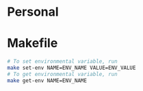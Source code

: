 # Personal

# Makefile

```bash
# To set environmental variable, run
make set-env NAME=ENV_NAME VALUE=ENV_VALUE
# To get environmental variable, run
make get-env NAME=ENV_NAME
```

